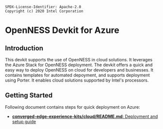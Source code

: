 ```text
SPDX-License-Identifier: Apache-2.0
Copyright (c) 2020 Intel Corporation
```

# OpenNESS Devkit for Azure

## Introduction

This devkit supports the use of OpenNESS in cloud solutions. It leverages the Azure Stack for OpenNESS deployment.
The devkit offers a quick and easy way to deploy OpenNESS on cloud for developers and businesses. It contains templates
for automated depoyment, and supports deployment using Porter. It enables cloud solutions supported by Intel's processors.

## Getting Started

Following document contains steps for quick deployment on Azure:
* [<b>converged-edge-experience-kits/cloud/README.md</b>: Deployment and setup guide](https://github.com/open-ness/converged-edge-experience-kits/blob/master/cloud/README.md)

